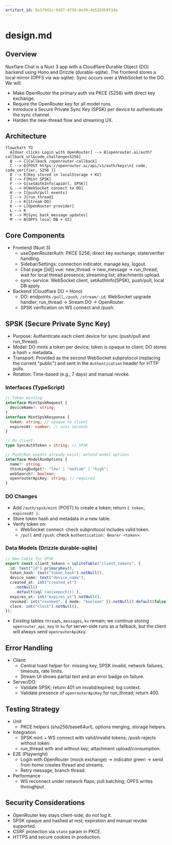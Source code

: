 ```yaml
---
artifact_id: 9a1f9d1c-9d37-4f50-8e39-4b52b5b9f3da
---
```


# design.md

## Overview

Nuxflare Chat is a Nuxt 3 app with a Cloudflare Durable Object (DO) backend using Hono and Drizzle (durable-sqlite). The frontend stores a local mirror (OPFS via wa-sqlite). Sync occurs over a WebSocket to the DO. We will:

- Make OpenRouter the primary auth via PKCE (S256) with direct key exchange.
- Require the OpenRouter key for all model runs.
- Introduce a Secure Private Sync Key (SPSK) per device to authenticate the sync channel.
- Harden the new-thread flow and streaming UX.

## Architecture

```mermaid
flowchart TD
  A[User clicks Login with OpenRouter] --> B[openrouter.ai/auth?callback_url&code_challenge=S256]
  B --> C[Callback /openrouter-callback]
  C --> D[POST https://openrouter.ai/api/v1/auth/keys\n{ code, code_verifier, S256 }]
  D --> E[Key stored in localStorage + KV]
  E --> F[Mint SPSK]
  F --> G[setAuthInfo(apiUrl, SPSK)]
  G --> H[WebSocket connect to DO]
  H --> I[push/pull events]
  I --> J{run_thread}
  J --> K[Stream DO]
  K --> L[OpenRouter provider]
  L --> K
  K --> M[Sync back message updates]
  M --> N[OPFS local DB + UI]
```

## Core Components

- Frontend (Nuxt 3)
  - useOpenRouterAuth: PKCE S256; direct key exchange; state/verifier handling.
  - Sidebar/Settings: connection indicator, manage key, logout.
  - Chat page [[id]].vue: new_thread → new_message → run_thread; wait for local thread presence; streaming list; attachments upload.
  - sync-service: WebSocket client, setAuthInfo(SPSK), push/pull, local DB apply.
- Backend (Cloudflare DO + Hono)
  - DO: endpoints `/pull`, `/push`, `/stream/:id`; WebSocket upgrade handler; run_thread → Stream DO → OpenRouter.
  - SPSK verification on WS connect and /push.

## SPSK (Secure Private Sync Key)

- Purpose: Authenticate each client device for sync (push/pull and run_thread).
- Model: DO mints a token per device; token is opaque to client; DO stores a hash + metadata.
- Transport: Provided as the second WebSocket subprotocol (replacing the current "public") and sent in the `Authentication` header for HTTP pulls.
- Rotation: Time-based (e.g., 7 days) and manual revoke.

### Interfaces (TypeScript)

```ts
// Token minting
interface MintSpskRequest {
  deviceName?: string;
}
interface MintSpskResponse {
  token: string; // opaque to client
  expiresAt: number; // unix seconds
}

// On client
type SyncAuthToken = string; // SPSK

// Push/Run events already exist; extend model options
interface ModelRunOptions {
  name?: string;
  thinkingBudget?: "low" | "medium" | "high";
  webSearch?: boolean;
  openrouterApiKey: string; // required
}
```

### DO Changes

- Add `/auth/spsk/mint` (POST) to create a token; return `{ token, expiresAt }`.
- Store token hash and metadata in a new table.
- Verify token on:
  - WebSocket connect: check subprotocol includes valid token.
  - `/pull` and `/push`: check `Authentication: Bearer <token>`.

### Data Models (Drizzle durable-sqlite)

```ts
// New table for SPSK
export const client_tokens = sqliteTable("client_tokens", {
  id: text("id").primaryKey(),
  token_hash: text("token_hash").notNull(),
  device_name: text("device_name"),
  created_at: int("created_at")
    .notNull()
    .default(sql`(unixepoch())`),
  expires_at: int("expires_at").notNull(),
  revoked: int("revoked", { mode: "boolean" }).notNull().default(false),
  clock: int("clock").notNull(),
});
```

- Existing tables `threads`, `messages`, `kv` remain; we continue storing `openrouter_api_key` in `kv` for server-side runs as a fallback, but the client will always send `openrouterApiKey`.

## Error Handling

- Client:
  - Central toast helper for: missing key, SPSK invalid, network failures, timeouts, rate limits.
  - Stream UI shows partial text and an error badge on failure.
- Server/DO:
  - Validate SPSK; return 401 on invalid/expired; log context.
  - Validate presence of `openrouterApiKey` for run_thread; return 400.

## Testing Strategy

- Unit
  - PKCE helpers (sha256/base64url), options merging, storage helpers.
- Integration
  - SPSK mint + WS connect with valid/invalid tokens; /push rejects without token.
  - run_thread with and without key; attachment upload/consumption.
- E2E (Playwright)
  - Login with OpenRouter (mock exchange) → indicator green → send from home creates thread and streams.
  - Retry message, branch thread.
- Performance
  - WS reconnect under network flaps; pull batching; OPFS writes throughput.

## Security Considerations

- OpenRouter key stays client-side; do not log it.
- SPSK opaque and hashed at rest; expiration and manual revoke supported.
- CSRF protection via `state` param in PKCE.
- HTTPS and secure cookies in production.
